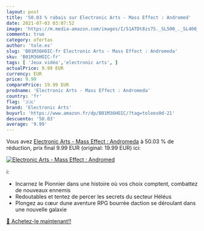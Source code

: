 ```yaml
---
layout: post
title: '50.03 % rabais sur Electronic Arts - Mass Effect : Andromed'
date: 2021-07-03 03:07:52
image: 'https://m.media-amazon.com/images/I/51ATDt8zs7S._SL500_._SL400_.jpg'
comments: true
category: ofertas
author: 'tole.es'
slug: 'B01M36HOIC-fr Electronic Arts - Mass Effect : Andromeda'
sku: 'B01M36HOIC-fr'
tags: [ 'Jeux vidéo','electronic arts', ]
actualPrice: 9.99 EUR
currency: EUR
price: 9.99
comparePrice: 19.99 EUR
prodname: 'Electronic Arts - Mass Effect : Andromeda'
country: 'fr'
flag: '🇫🇷'
brand: 'Electronic Arts'
buyurl: 'https://www.amazon.fr/dp/B01M36HOIC/?tag=tolees0d-21'
descuento: '50.03'
average: '9.99'
---
```


Vous avez [Electronic Arts - Mass Effect : Andromeda](https://www.amazon.fr/dp/B01M36HOIC/?tag=tolees0d-21)  à  50.03 % de réduction, prix final  9.99 EUR (original: 19.99 EUR) ici:

[![Electronic Arts - Mass Effect : Andromed](https://m.media-amazon.com/images/I/51ATDt8zs7S._SL500_._SL400_.jpg)](https://www.amazon.fr/dp/B01M36HOIC/?tag=tolees0d-21)

ℹ️:

- Incarnez le Pionnier dans une histoire où vos choix comptent, combattez de nouveaux ennemis
- Redoutables et tentez de percer les secrets du secteur Héléus
- Plongez au cœur dune aventure RPG bourrée daction se déroulant dans une nouvelle galaxie

[🛒 Achetez-le maintenant!!](https://www.amazon.fr/dp/B01M36HOIC/?tag=tolees0d-21)
